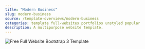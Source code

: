 ```yaml
---
title: "Modern Business"
slug: modern-business
source: /template-overviews/modern-business
categories: template full-websites portfolios unstyled popular
description: A multipurpose website template.
---
```


<img src="http://sbootstrap.BootstrapBasec.netdna-cdn.com/assets/img/templates/modern-business.jpg" class="img-responsive" alt="Free Full Website Bootstrap 3 Template">